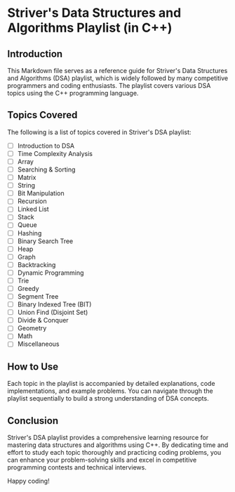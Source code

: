 # Striver's Data Structures and Algorithms Playlist (in C++)

## Introduction
This Markdown file serves as a reference guide for Striver's Data Structures and Algorithms (DSA) playlist, which is widely followed by many competitive programmers and coding enthusiasts. The playlist covers various DSA topics using the C++ programming language.

## Topics Covered
The following is a list of topics covered in Striver's DSA playlist:

- [ ] Introduction to DSA
- [ ] Time Complexity Analysis
- [ ] Array
- [ ] Searching & Sorting
- [ ] Matrix
- [ ] String
- [ ] Bit Manipulation
- [ ] Recursion
- [ ] Linked List
- [ ] Stack
- [ ] Queue
- [ ] Hashing
- [ ] Binary Search Tree
- [ ] Heap
- [ ] Graph
- [ ] Backtracking
- [ ] Dynamic Programming
- [ ] Trie
- [ ] Greedy
- [ ] Segment Tree
- [ ] Binary Indexed Tree (BIT)
- [ ] Union Find (Disjoint Set)
- [ ] Divide & Conquer
- [ ] Geometry
- [ ] Math
- [ ] Miscellaneous

## How to Use
Each topic in the playlist is accompanied by detailed explanations, code implementations, and example problems. You can navigate through the playlist sequentially to build a strong understanding of DSA concepts.

## Conclusion
Striver's DSA playlist provides a comprehensive learning resource for mastering data structures and algorithms using C++. By dedicating time and effort to study each topic thoroughly and practicing coding problems, you can enhance your problem-solving skills and excel in competitive programming contests and technical interviews.

Happy coding!
